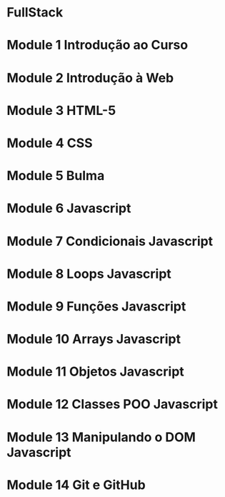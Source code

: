# FullStack
# Module 1 Introdução ao Curso
# Module 2 Introdução à Web
# Module 3 HTML-5
# Module 4 CSS
# Module 5 Bulma
# Module 6 Javascript
# Module 7 Condicionais Javascript
# Module 8 Loops Javascript
# Module 9 Funções Javascript
# Module 10 Arrays Javascript
# Module 11 Objetos Javascript
# Module 12 Classes POO Javascript
# Module 13 Manipulando o DOM Javascript
# Module 14 Git e GitHub